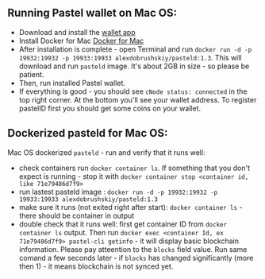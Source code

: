 Running Pastel wallet on Mac OS:
--------------------------------

 - Download and install the [wallet app](https://dobrushskiy.name/static/pastel_build/Pastel-1.0.1.dmg)
 - Install Docker for Mac [Docker for Mac](https://docs.docker.com/docker-for-mac/install/)
 - After installation is complete - open Terminal and run `docker run -d -p 19932:19932 -p 19933:19933 alexdobrushskiy/pasteld:1.3`. This will download and run `pasteld` image. It's about 2GB in size - so please be patient. 
 - Then, run installed Pastel wallet. 
 - If everything is good - you should see `cNode status: connected` in the top right corner. At the bottom you'll see your wallet address. To register pastelID first you should get some coins on your wallet.
 
Dockerized pasteld for Mac OS:
------------------------------
Mac OS dockerized `pasteld` - run and verify that it runs well:
 - check containers run `docker container ls`. If something that you don't expect is running - stop it with `docker container stop <container id, like 71e79486d7f9>` 
 - run lastest pasteld image : `docker run -d -p 19932:19932 -p 19933:19933 alexdobrushskiy/pasteld:1.3` 
 - make sure it runs (not exited right after start): `docker container ls` - there should be container in output
 - double check that it runs well: first get container ID from `docker container ls` output. Then run `docker exec <container Id, ex 71e79486d7f9> pastel-cli getinfo` - it will display basic blockchain information. Please pay atteention to the `blocks` field value. Run same comand a few seconds later - if `blocks` has changed significantly (more then 1) - it means blockchain is not synced yet. 
